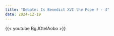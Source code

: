 ```yaml
---
title: "Debate: Is Benedict XVI the Pope ? - 4"
date: 2024-12-19
---
```


{{< youtube BgJOtelAobo >}}

